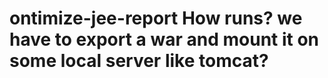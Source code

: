 # ontimize-jee-report How runs? we have to export a war and mount it on some local server like tomcat?
